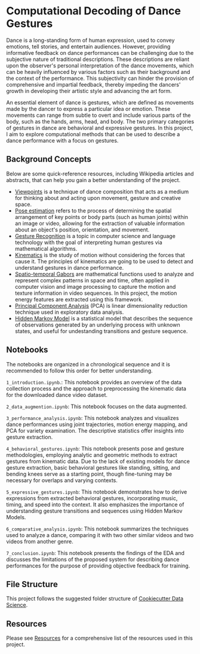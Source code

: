 # Computational Decoding of Dance Gestures

Dance is a long-standing form of human expression, used to convey emotions, tell stories, and entertain audiences. However, providing informative feedback on dance performances can be challenging due to the subjective nature of traditional descriptions. These descriptions are reliant upon the observer's personal interpretation of the dance movements, which can be heavily influenced by various factors such as their background and the context of the performance. This subjectivity can hinder the provision of comprehensive and impartial feedback, thereby impeding the dancers' growth in developing their artistic style and advancing the art form.

An essential element of dance is gestures, which are defined as movements made by the dancer to express a particular idea or emotion. These movements can range from subtle to overt and include various parts of the body, such as the hands, arms, head, and body. The two primary categories of gestures in dance are behavioral and expressive gestures. In this project, I aim to explore computational methods that can be used to describe a dance performance with a focus on gestures.

## Background Concepts

Below are some quick-reference resources, including Wikipedia articles and abstracts, that can help you gain a better understanding of the project.

* [Viewpoints](https://en.wikipedia.org/wiki/Viewpoints) is a technique of dance composition that acts as a medium for thinking about and acting upon movement, gesture and creative space.
* [Pose estimation](https://en.wikipedia.org/wiki/Pose_(computer_vision)) refers to the process of determining the spatial arrangement of key points or body parts (such as human joints) within an image or video, allowing for the extraction of valuable information about an object's position, orientation, and movement.
* [Gesture Recognition](https://en.wikipedia.org/wiki/Gesture_recognition) is a topic in computer science and language technology with the goal of interpreting human gestures via mathematical algorithms.
* [Kinematics](https://en.wikipedia.org/wiki/Kinematics) is the study of motion without considering the forces that cause it. The principles of kinematics are going to be used to detect and understand gestures in dance performance.
* [Spatio-temporal Gabors](http://europepmc.org/article/MED/3973762) are mathematical functions used to analyze and represent complex patterns in space and time, often applied in computer vision and image processing to capture the motion and texture information in video sequences. In this project, the motion energy features are extracted using this framework.
* [Principal Component Analysis](https://en.wikipedia.org/wiki/Principal_component_analysis) (PCA) is linear dimensionality reduction technique used in exploratory data analysis.
* [Hidden Markov Model](https://en.wikipedia.org/wiki/Hidden_Markov_model) is a statistical model that describes the sequence of observations generated by an underlying process with unknown states, and useful for undestanding transitions and gesture sequence.

## Notebooks

The notebooks are organized in a chronological sequence and it is recommended to follow this order for better understanding.

`1_introduction.ipynb`.: This notebook provides an overview of the data collection process and the approach to preprocessing the kinematic data for the downloaded dance video dataset.

`2_data_augmention.ipynb`: This notebook focuses on the data augmented.

`3_performance_analysis.ipynb`: This notebook analyzes and visualizes dance performances using joint trajectories, motion energy mapping, and PCA for variety examination. The descriptive statistics offer insights into gesture extraction.

`4_behavioral_gestures.ipynb`: This notebook presents pose and gesture methodologies, employing analytic and geometric methods to extract gestures from kinematic data. Due to the lack of existing models for dance gesture extraction, basic behavioral gestures like standing, sitting, and bending knees serve as a starting point, though fine-tuning may be necessary for overlaps and varying contexts.

`5_expressive_gestures.ipynb`: This notebook demonstrates how to derive expressions from extracted behavioral gestures, incorporating music, timing, and speed into the context. It also emphasizes the importance of understanding gesture transitions and sequences using Hidden Markov Models.

`6_comparative_analysis.ipynb`: This notebook summarizes the techniques used to analyze a dance, comparing it with two other similar videos and two videos from another genre.

`7_conclusion.ipynb`: This notebook presents the findings of the EDA and discusses the limitations of the proposed system for describing dance performances for the purpose of providing objective feedback for training.

## File Structure

This project follows the suggested folder structure of [Cookiecutter Data Science](https://drivendata.github.io/cookiecutter-data-science/).

## Resources

Please see [Resources](https://github.com/kayesokua/gestures/tree/main/references) for a comprehensive list of the resources used in this project.
